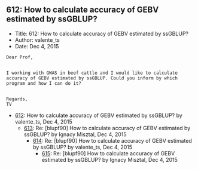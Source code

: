 ## 612: How to calculate accuracy of GEBV estimated by ssGBLUP?

- Title: 612: How to calculate accuracy of GEBV estimated by ssGBLUP?
- Author: valente_ts
- Date: Dec 4, 2015

```
Dear Prof,


I working with GWAS in beef cattle and I would like to calculate accuracy of GEBV estimated by ssGBLUP. Could you inform by which program and how I can do it?

 
Regards,
TV
```

- [612](0612.md): How to calculate accuracy of GEBV estimated by ssGBLUP? by valente_ts, Dec 4, 2015
    - [613](0613.md): Re: [blupf90] How to calculate accuracy of GEBV estimated by ssGBLUP? by Ignacy Misztal, Dec 4, 2015
        - [614](0614.md): Re: [blupf90] How to calculate accuracy of GEBV estimated by ssGBLUP? by valente_ts, Dec 4, 2015
            - [615](0615.md): Re: [blupf90] How to calculate accuracy of GEBV estimated by ssGBLUP? by Ignacy Misztal, Dec 4, 2015

